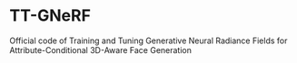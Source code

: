 # TT-GNeRF
Official code of Training and Tuning Generative Neural Radiance Fields for Attribute-Conditional 3D-Aware Face Generation
